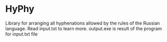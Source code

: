 # HyPhy
Library for arranging all hyphenations allowed by the rules of the Russian language.
Read input.txt to learn more.
output.exe is result of the program for input.txt file
